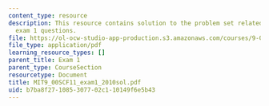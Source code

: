 ```yaml
---
content_type: resource
description: This resource contains solution to the problem set related to 2010 practice
  exam 1 questions.
file: https://ol-ocw-studio-app-production.s3.amazonaws.com/courses/9-00sc-introduction-to-psychology-fall-2011/b7ba8f271085307702c110149f6e5b43_MIT9_00SCF11_exam1_2010sol.pdf
file_type: application/pdf
learning_resource_types: []
parent_title: Exam 1
parent_type: CourseSection
resourcetype: Document
title: MIT9_00SCF11_exam1_2010sol.pdf
uid: b7ba8f27-1085-3077-02c1-10149f6e5b43
---
```


